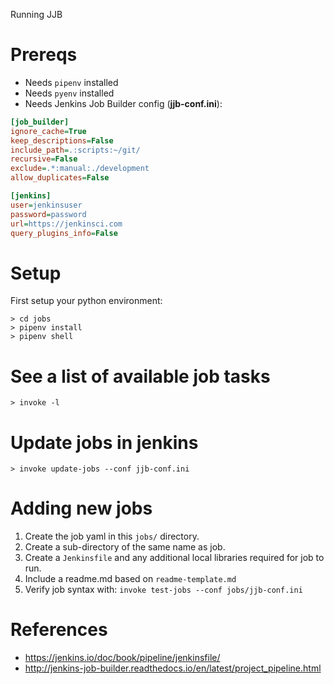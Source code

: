 Running JJB

# Prereqs

  - Needs `pipenv` installed
  - Needs `pyenv` installed
  - Needs Jenkins Job Builder config (**jjb-conf.ini**):

```ini
[job_builder]
ignore_cache=True
keep_descriptions=False
include_path=.:scripts:~/git/
recursive=False
exclude=.*:manual:./development
allow_duplicates=False

[jenkins]
user=jenkinsuser
password=password
url=https://jenkinsci.com
query_plugins_info=False
```

# Setup

First setup your python environment:

```
> cd jobs
> pipenv install
> pipenv shell
```

# See a list of available job tasks
```
> invoke -l
```

# Update jobs in jenkins

```
> invoke update-jobs --conf jjb-conf.ini
```

# Adding new jobs

1. Create the job yaml in this `jobs/` directory.
2. Create a sub-directory of the same name as job.
3. Create a `Jenkinsfile` and any additional local libraries required for job to run.
4. Include a readme.md based on `readme-template.md`
5. Verify job syntax with: `invoke test-jobs --conf jobs/jjb-conf.ini`

# References

- https://jenkins.io/doc/book/pipeline/jenkinsfile/
- http://jenkins-job-builder.readthedocs.io/en/latest/project_pipeline.html
